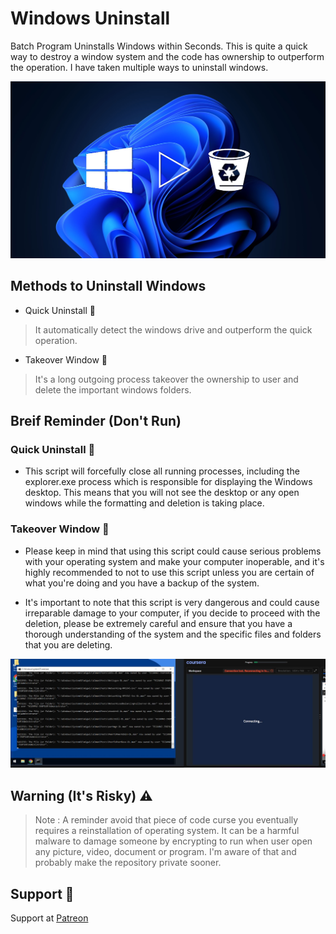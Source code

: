# Windows Uninstall

Batch Program Uninstalls Windows within Seconds. This is quite a quick way to destroy a window system and the code has ownership to outperform the operation. I have taken multiple ways to uninstall windows.

<p align="left">
  <img alt="" style="{max-height: 20px}" src="./Outcomes/Window Uninstall.png">
</p>

## Methods to Uninstall Windows

- Quick Uninstall 🚀

> It automatically detect the windows drive and outperform the quick operation.

- Takeover Window 🔎 

> It's a long outgoing process takeover the ownership to user and delete the important windows folders.

## Breif Reminder (Don't Run)

### Quick Uninstall 🚀

- This script will forcefully close all running processes, including the explorer.exe process which is responsible for displaying the Windows desktop. This means that you will not see the desktop or any open windows while the formatting and deletion is taking place.

### Takeover Window 🔎

- Please keep in mind that using this script could cause serious problems with your operating system and make your computer inoperable, and it's highly recommended to not to use this script unless you are certain of what you're doing and you have a backup of the system.

- It's important to note that this script is very dangerous and could cause irreparable damage to your computer, if you decide to proceed with the deletion, please be extremely careful and ensure that you have a thorough understanding of the system and the specific files and folders that you are deleting.

<p align="left">
  <img alt="" style="{max-height: 20px}" src="./Outcomes/Run on Cloud Workspace.jpg">
</p>

## Warning (It's Risky) ⚠

> Note : A reminder avoid that piece of code curse you eventually requires a reinstallation of operating system. It can be a harmful malware to damage someone by encrypting to run when user open any picture, video, document or program. I'm aware of that and probably make the repository private sooner.

## Support 💓

Support at <a href="https://www.patreon.com/ossamamehmood" target="_blank">Patreon</a>

